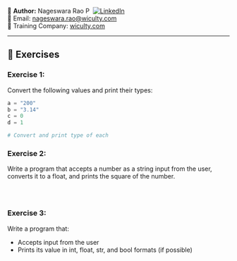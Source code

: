 👤 **Author:** Nageswara Rao P &nbsp;[![LinkedIn](https://img.shields.io/badge/LinkedIn-%230077B5.svg?style=flat-square&logo=linkedin&logoColor=white)](https://www.linkedin.com/in/nageshvkn)  
📧 Email: [nageswara.rao@wiculty.com](mailto:nageswara.rao@wiculty.com)  
🏢 Training Company: [wiculty.com](https://wiculty.com)

---
## 🧪 Exercises

### Exercise 1:
Convert the following values and print their types:
```python
a = "200"
b = "3.14"
c = 0
d = 1

# Convert and print type of each
```

### Exercise 2:
Write a program that accepts a number as a string input from the user, converts it to a float, and prints the square of the number.

```python




```

### Exercise 3:
Write a program that:
- Accepts input from the user
- Prints its value in int, float, str, and bool formats (if possible)

```python



```

